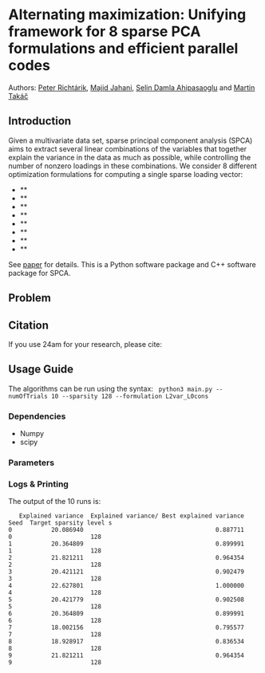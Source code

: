 # Alternating maximization: Unifying framework for 8 sparse PCA formulations and efficient parallel codes

Authors: [Peter Richtárik](https://richtarik.org/), [Majid Jahani](http://coral.ise.lehigh.edu/maj316/), [Selin Damla Ahipasaoglu](https://esd.sutd.edu.sg/people/faculty/selin-damla-ahipasaoglu) and [Martin Takáč](http://mtakac.com/)


## Introduction
Given a multivariate data set, sparse principal component analysis (SPCA) aims to extract several linear combinations of the variables that together explain the variance in the data as much as possible, while controlling the number of nonzero loadings in these combinations. We consider 8 different optimization formulations for computing a single sparse loading vector:
- ** 
- **
- **
- **
- **
- **
- **
- **

See [paper](https://arxiv.org/pdf/1212.4137.pdf) for details.
This is a Python software package and C++  software package for SPCA.


## Problem


## Citation
If you use 24am for your research, please cite:



## Usage Guide
The algorithms can be run using the syntax: ``` python3 main.py --numOfTrials 10 --sparsity 128 --formulation L2var_L0cons```


### Dependencies
* Numpy
* scipy

### Parameters



### Logs & Printing


The output of the 10 runs is:
```
   Explained variance  Explained variance/ Best explained variance  Seed  Target sparsity level s
0           20.086940                                     0.887711     0                      128
1           20.364809                                     0.899991     1                      128
2           21.821211                                     0.964354     2                      128
3           20.421121                                     0.902479     3                      128
4           22.627801                                     1.000000     4                      128
5           20.421779                                     0.902508     5                      128
6           20.364809                                     0.899991     6                      128
7           18.002156                                     0.795577     7                      128
8           18.928917                                     0.836534     8                      128
9           21.821211                                     0.964354     9                      128
```
 
